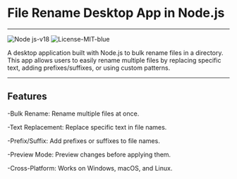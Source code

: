# File Rename Desktop App in Node.js

---


![Node js-v18](https://github.com/user-attachments/assets/889e36ff-a5b0-485f-8b7f-5d710d6d4cc4)
![License-MIT-blue](https://github.com/user-attachments/assets/7eb49c2f-ab12-4957-88af-e0ecc3541346)

A desktop application built with Node.js to bulk rename files in a directory. This app allows users to easily rename multiple files by replacing specific text, adding prefixes/suffixes, or using custom patterns.

---

## Features
-Bulk Rename: Rename multiple files at once.

-Text Replacement: Replace specific text in file names.

-Prefix/Suffix: Add prefixes or suffixes to file names.

-Preview Mode: Preview changes before applying them.

-Cross-Platform: Works on Windows, macOS, and Linux.

